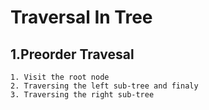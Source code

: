 # Traversal In Tree
## 1.Preorder Travesal 
    1. Visit the root node
    2. Traversing the left sub-tree and finaly
    3. Traversing the right sub-tree